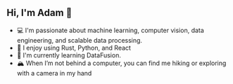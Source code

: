 ## Hi, I'm Adam 👋

- 💻 I'm passionate about machine learning, computer vision, data engineering, and scalable data processing. 
- 🔭 I enjoy using Rust, Python, and React
- 🌱 I'm currently learning DataFusion. 
- 🏔️ When I’m not behind a computer, you can find me hiking or exploring with a camera in my hand

<!--
**apatyk/apatyk** is a ✨ _special_ ✨ repository because its `README.md` (this file) appears on your GitHub profile.

Here are some ideas to get you started:

- 🔭 I’m currently working on ...
- 🌱 I’m currently learning ...
- 👯 I’m looking to collaborate on ...
- 🤔 I’m looking for help with ...
- 💬 Ask me about ...
- 📫 How to reach me: ...
- 😄 Pronouns: ...
- ⚡ Fun fact: ...
-->
